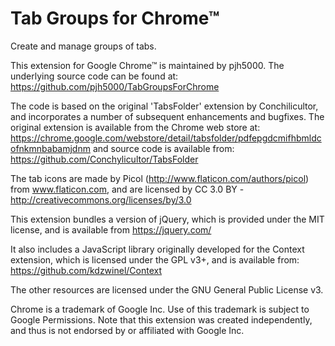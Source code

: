 # Tab Groups for Chrome™
Create and manage groups of tabs.

This extension for Google Chrome™ is maintained by pjh5000. The underlying source code 
can be found at: https://github.com/pjh5000/TabGroupsForChrome

The code is based on the original 'TabsFolder' extension by Conchilicultor,
and incorporates a number of subsequent enhancements and bugfixes. 
The original extension is available from the Chrome web store at: 
https://chrome.google.com/webstore/detail/tabsfolder/pdfepgdcmifhbmldcofnkmnbabamjdnm
and source code is available from: https://github.com/Conchylicultor/TabsFolder

The tab icons are made by Picol (http://www.flaticon.com/authors/picol) from www.flaticon.com, 
and are licensed by CC 3.0 BY - http://creativecommons.org/licenses/by/3.0

This extension bundles a version of jQuery, which is provided under the MIT license, 
and is available from https://jquery.com/

It also includes a JavaScript library originally developed for the Context extension, 
which is licensed under the GPL v3+, and is available from: 
https://github.com/kdzwinel/Context

The other resources are licensed under the GNU General Public License v3.

Chrome is a trademark of Google Inc. Use of this trademark is subject to Google Permissions.
Note that this extension was created independently, and thus is not endorsed by or affiliated 
with Google Inc.